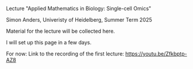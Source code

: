 Lecture "Applied Mathematics in Biology: Single-cell Omics"

Simon Anders, Univeristy of Heidelberg, Summer Term 2025

Material for the lecture will be collected here.

I will set up this page in a few days.

For now: Link to the recording of the first lecture: https://youtu.be/Zfkbptp-AZ8

